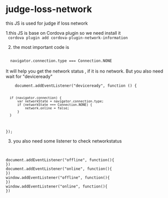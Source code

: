 # judge-loss-network
this JS is used for judge if loss network

1.this JS is base on Cordova plugin so we need install it 
<br/>
<code>
  cordova plugin add cordova-plugin-network-information
</code>
<br/>

2. the most important code is 
<code>
  navigator.connection.type === Connection.NONE
</code>
</br>
It will help you get the network status , if it is no network.
But you also need wait for "deviceready"
</br>
<code>
    document.addEventListener("deviceready", function () {
  
      if (navigator.connection) {
          var networkState = navigator.connection.type;
          if (networkState === Connection.NONE) {
              network.online = false;
          }
      }
  });
</code>

3. you also need some listener to check networkstatus
<br>
<code>
document.addEventListener("offline", function(){
})
document.addEventListener("online", function(){
})
window.addEventListener("offline", function(){
})
window.addEventListener("online", function(){
})
</code>
